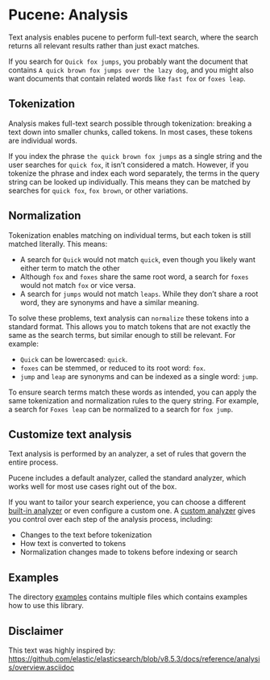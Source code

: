 # Pucene: Analysis

Text analysis enables pucene to perform full-text search, where the search returns all relevant results rather than just 
exact matches.

If you search for `Quick fox jumps`, you probably want the document that contains 
`A quick brown fox jumps over the lazy dog`, and you might also want documents that contain related words like 
`fast fox` or `foxes leap`.

## Tokenization

Analysis makes full-text search possible through tokenization: breaking a text down into smaller chunks, called tokens.
In most cases, these tokens are individual words.

If you index the phrase `the quick brown fox jumps` as a single string and the user searches for `quick fox`, it isn’t
considered a match. However, if you tokenize the phrase and index each word separately, the terms in the query string
can be looked up individually. This means they can be matched by searches for `quick fox`, `fox brown`, or other
variations.

## Normalization

Tokenization enables matching on individual terms, but each token is still matched literally. This means:

* A search for `Quick` would not match `quick`, even though you likely want either term to match the other
* Although `fox` and `foxes` share the same root word, a search for `foxes` would not match `fox` or vice versa.
* A search for `jumps` would not match `leaps`. While they don’t share a root word, they are synonyms and have a similar
  meaning.

To solve these problems, text analysis can `normalize` these tokens into a standard format. This allows you to match
tokens that are not exactly the same as the search terms, but similar enough to still be relevant. For example:

* `Quick` can be lowercased: `quick`.
* `foxes` can be stemmed, or reduced to its root word: `fox`.
* `jump` and `leap` are synonyms and can be indexed as a single word: `jump`.

To ensure search terms match these words as intended, you can apply the same tokenization and normalization rules to the
query string. For example, a search for `Foxes leap` can be normalized to a search for `fox jump`.

## Customize text analysis

Text analysis is performed by an analyzer, a set of rules that govern the entire process.

Pucene includes a default analyzer, called the standard analyzer, which works well for most use cases right out of the
box.

If you want to tailor your search experience, you can choose a different [built-in analyzer](examples/standard.php#L33)
or even configure a custom one. A [custom analyzer](examples/custom.php#L45-L100) gives you control over each step of
the analysis process, including:

* Changes to the text before tokenization
* How text is converted to tokens
* Normalization changes made to tokens before indexing or search

## Examples

The directory [examples](examples) contains multiple files which contains examples how to use this library.

## Disclaimer

This text was highly inspired by: https://github.com/elastic/elasticsearch/blob/v8.5.3/docs/reference/analysis/overview.asciidoc
